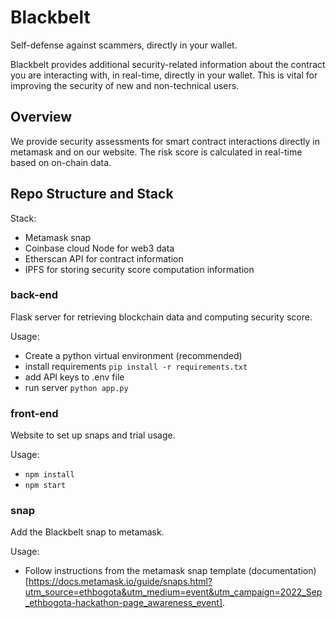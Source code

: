 # Blackbelt

Self-defense against scammers, directly in your wallet.

Blackbelt provides additional security-related information about the contract you are interacting with, in real-time,
directly in your wallet. This is vital for improving the security of new and non-technical users.

## Overview

We provide security assessments for smart contract interactions directly in metamask and on our website. The risk score is calculated in real-time based on on-chain data.

## Repo Structure and Stack

Stack:

- Metamask snap
- Coinbase cloud Node for web3 data
- Etherscan API for contract information
- IPFS for storing security score computation information

### back-end

Flask server for retrieving blockchain data and computing security score.

Usage:

- Create a python virtual environment (recommended)
- install requirements `pip install -r requirements.txt`
- add API keys to .env file
- run server `python app.py`

### front-end

Website to set up snaps and trial usage.

Usage:

- `npm install`
- `npm start`

### snap

Add the Blackbelt snap to metamask.

Usage:
- Follow instructions from the metamask snap template (documentation)[https://docs.metamask.io/guide/snaps.html?utm_source=ethbogota&utm_medium=event&utm_campaign=2022_Sep_ethbogota-hackathon-page_awareness_event].
